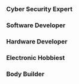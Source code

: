 ### Cyber Security Expert
### Software Developer 
### Hardware Developer 
### Electronic Hobbiest 
### Body Builder
